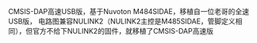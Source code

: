 CMSIS-DAP高速USB版，基于Nuvoton M484SIDAE，移植自一位老哥的全速USB版，
电路图兼容NULINK2（NULINK2主控是M485SIDAE，管脚定义相同），但官方不给下NULINK2的固件，就移植了CMSIS-DAP高速版
